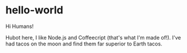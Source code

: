 # hello-world

Hi Humans!

Hubot here, I like Node.js and Coffeecript (that's what I'm made of!). 
I've had tacos on the moon and find them far superior to Earth tacos. 
